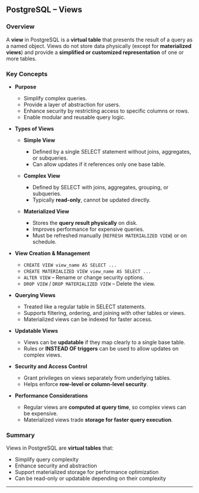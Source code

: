## PostgreSQL – Views

### Overview

A **view** in PostgreSQL is a **virtual table** that presents the result of a query as a named object. Views do not store data physically (except for **materialized views**) and provide a **simplified or customized representation** of one or more tables.

### Key Concepts

* **Purpose**

  * Simplify complex queries.
  * Provide a layer of abstraction for users.
  * Enhance security by restricting access to specific columns or rows.
  * Enable modular and reusable query logic.

* **Types of Views**

  * **Simple View**

    * Defined by a single SELECT statement without joins, aggregates, or subqueries.
    * Can allow updates if it references only one base table.
  * **Complex View**

    * Defined by SELECT with joins, aggregates, grouping, or subqueries.
    * Typically **read-only**, cannot be updated directly.
  * **Materialized View**

    * Stores the **query result physically** on disk.
    * Improves performance for expensive queries.
    * Must be refreshed manually (`REFRESH MATERIALIZED VIEW`) or on schedule.

* **View Creation & Management**

  * `CREATE VIEW view_name AS SELECT ...`
  * `CREATE MATERIALIZED VIEW view_name AS SELECT ...`
  * `ALTER VIEW` – Rename or change security options.
  * `DROP VIEW` / `DROP MATERIALIZED VIEW` – Delete the view.

* **Querying Views**

  * Treated like a regular table in SELECT statements.
  * Supports filtering, ordering, and joining with other tables or views.
  * Materialized views can be indexed for faster access.

* **Updatable Views**

  * Views can be **updatable** if they map clearly to a single base table.
  * Rules or **INSTEAD OF triggers** can be used to allow updates on complex views.

* **Security and Access Control**

  * Grant privileges on views separately from underlying tables.
  * Helps enforce **row-level or column-level security**.

* **Performance Considerations**

  * Regular views are **computed at query time**, so complex views can be expensive.
  * Materialized views trade **storage for faster query execution**.

### Summary

Views in PostgreSQL are **virtual tables** that:

* Simplify query complexity
* Enhance security and abstraction
* Support materialized storage for performance optimization
* Can be read-only or updatable depending on their complexity

---
